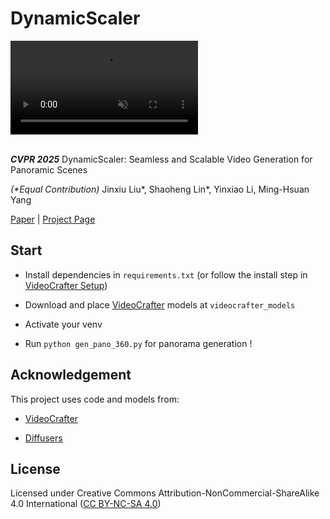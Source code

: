 # DynamicScaler

<video muted="muted" autoplay="autoplay" loop src=".assets/1746369040419-title.mp4" type="video/mp4">
</video>
</br>
</br>

***CVPR 2025*** DynamicScaler: Seamless and Scalable Video Generation for Panoramic Scenes

*(\*Equal Contribution)* Jinxiu Liu\*, Shaoheng Lin\*, Yinxiao Li, Ming-Hsuan Yang 

[Paper](.assets/DynamicScaler_CVPR25_paper.pdf) | [Project Page](https://dynamic-scaler.pages.dev) 

## Start

- Install dependencies in `requirements.txt` (or follow the install step in [VideoCrafter Setup](https://github.com/AILab-CVC/VideoCrafter?tab=readme-ov-file#%EF%B8%8F-setup))

- Download and place [VideoCrafter](https://github.com/AILab-CVC/VideoCrafter) models at `videocrafter_models`

- Activate your venv

- Run `python gen_pano_360.py` for panorama generation !


## Acknowledgement

This project uses code and models from:

- [VideoCrafter](https://github.com/AILab-CVC/VideoCrafter)

- [Diffusers](https://github.com/huggingface/diffusers)


## License

Licensed under Creative Commons Attribution-NonCommercial-ShareAlike 4.0 International ([CC BY-NC-SA 4.0](https://creativecommons.org/licenses/by-nc-sa/4.0/)) 

